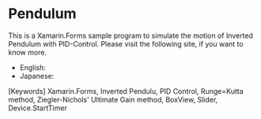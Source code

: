 # Pendulum

This is a Xamarin.Forms sample program to simulate the motion of Inverted Pendulum with PID-Control. Please visit the following site, if you want to know more.

* English: 
* Japanese: 

[Keywords] Xamarin.Forms, Inverted Pendulu, PID Control, Runge=Kutta method, Ziegler-Nichols' Ultimate Gain method, BoxView, Slider, Device.StartTimer
